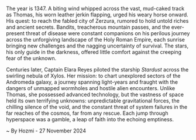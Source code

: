
The year is 1347.  A biting wind whipped across the vast, mud-caked track as Thomas, his worn leather jerkin flapping, urged his weary horse onward.  His quest: to reach the fabled city of Zerzura, rumored to hold untold riches and ancient secrets.  Bandits, treacherous mountain passes, and the ever-present threat of disease were constant companions on his perilous journey across the unforgiving landscape of the Holy Roman Empire, each sunrise bringing new challenges and the nagging uncertainty of survival. The stars, his only guide in the darkness, offered little comfort against the creeping fear of the unknown.

Centuries later, Captain Elara Reyes piloted the starship *Stardust* across the swirling nebula of Xylos.  Her mission: to chart unexplored sectors of the Andromeda galaxy, a journey spanning light-years and fraught with the dangers of unmapped wormholes and hostile alien encounters.  Unlike Thomas, she possessed advanced technology, but the vastness of space held its own terrifying unknowns:  unpredictable gravitational forces, the chilling silence of the void, and the constant threat of system failures in the far reaches of the cosmos, far from any rescue.  Each jump through hyperspace was a gamble, a leap of faith into the echoing emptiness.

~ By Hozmi - 27 November 2024
